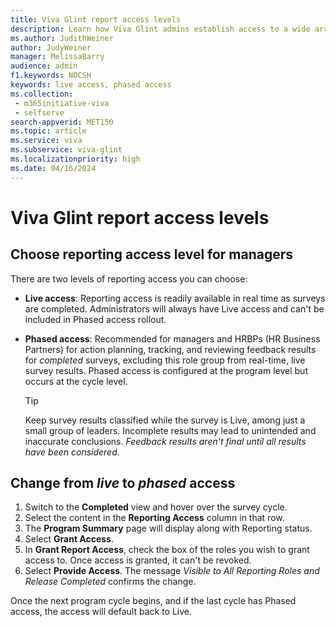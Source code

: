```yaml
---
title: Viva Glint report access levels
description: Learn how Viva Glint admins establish access to a wide array of reports for each specific manager.
ms.author: JudithWeiner
author: JudyWeiner
manager: MelissaBarry
audience: admin
f1.keywords: NOCSH
keywords: live access, phased access
ms.collection: 
 - m365initiative-viva
 - selfserve
search-appverid: MET150
ms.topic: article
ms.service: viva
ms.subservice: viva-glint
ms.localizationpriority: high
ms.date: 04/16/2024
---
```


# Viva Glint report access levels

## Choose reporting access level for managers

There are two levels of reporting access you can choose:

- **Live access**: Reporting access is readily available in real time as surveys are completed. Administrators will always have Live access and can't be included in Phased access rollout.
- **Phased access**: Recommended for managers and HRBPs (HR Business Partners) for action planning, tracking, and reviewing feedback results for *completed* surveys, excluding this role group from real-time, live survey results. Phased access is configured at the program level but occurs at the cycle level.

  >[!TIP]
  > Keep survey results classified while the survey is Live, among just a small group of leaders. Incomplete results may lead to unintended and inaccurate conclusions. *Feedback results aren't final until all results have been considered.*

## Change from *live* to *phased* access

1. Switch to the **Completed** view and hover over the survey cycle.
2. Select the content in the **Reporting Access** column in that row.
3. The **Program Summary** page will display along with Reporting status.
4. Select **Grant Access**.
5. In **Grant Report Access**, check the box of the roles you wish to grant access to. Once access is granted, it can't be revoked.
6. Select **Provide Access**. The message *Visible to All Reporting Roles and Release Completed* confirms the change.

Once the next program cycle begins, and if the last cycle has Phased access, the access will default back to Live.
